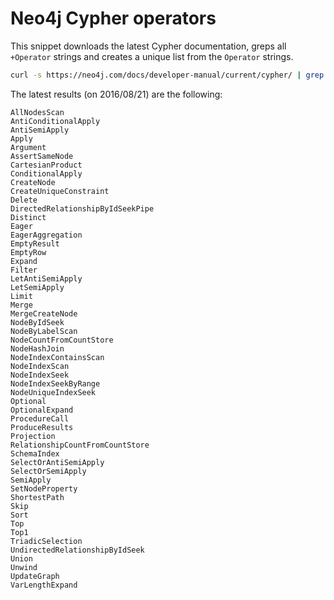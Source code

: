 # Neo4j Cypher operators

This snippet downloads the latest Cypher documentation, greps all ` +Operator` strings and creates a unique list from the `Operator` strings.

```bash
curl -s https://neo4j.com/docs/developer-manual/current/cypher/ | grep -oP " \\+\K\w+" | sort -u
```

The latest results (on 2016/08/21) are the following:

```
AllNodesScan
AntiConditionalApply
AntiSemiApply
Apply
Argument
AssertSameNode
CartesianProduct
ConditionalApply
CreateNode
CreateUniqueConstraint
Delete
DirectedRelationshipByIdSeekPipe
Distinct
Eager
EagerAggregation
EmptyResult
EmptyRow
Expand
Filter
LetAntiSemiApply
LetSemiApply
Limit
Merge
MergeCreateNode
NodeByIdSeek
NodeByLabelScan
NodeCountFromCountStore
NodeHashJoin
NodeIndexContainsScan
NodeIndexScan
NodeIndexSeek
NodeIndexSeekByRange
NodeUniqueIndexSeek
Optional
OptionalExpand
ProcedureCall
ProduceResults
Projection
RelationshipCountFromCountStore
SchemaIndex
SelectOrAntiSemiApply
SelectOrSemiApply
SemiApply
SetNodeProperty
ShortestPath
Skip
Sort
Top
Top1
TriadicSelection
UndirectedRelationshipByIdSeek
Union
Unwind
UpdateGraph
VarLengthExpand
```
